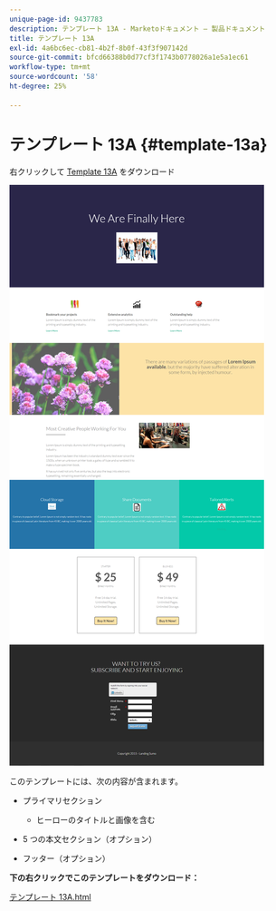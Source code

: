 ```yaml
---
unique-page-id: 9437783
description: テンプレート 13A - Marketoドキュメント — 製品ドキュメント
title: テンプレート 13A
exl-id: 4a6bc6ec-cb81-4b2f-8b0f-43f3f907142d
source-git-commit: bfcd66388b0d77cf3f1743b0778026a1e5a1ec61
workflow-type: tm+mt
source-wordcount: '58'
ht-degree: 25%

---
```


# テンプレート 13A {#template-13a}

右クリックして [Template 13A](https://experienceleague.adobe.com/landing/marketo/lp-templates/template-13a.html) をダウンロード

![](assets/image2015-8-11-10-3a15-3a39.png)

このテンプレートには、次の内容が含まれます。

* プライマリセクション

   * ヒーローのタイトルと画像を含む

* 5 つの本文セクション（オプション）
* フッター（オプション）

**下の右クリックでこのテンプレートをダウンロード：**

[テンプレート 13A.html](https://experienceleague.adobe.com/landing/marketo/lp-templates/template-13a.html)

